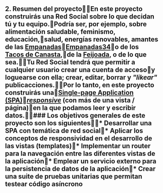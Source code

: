 
## 2. Resumen del proyectoEn este proyecto construirás una Red Social sobre lo que decidan tú y tu equipo.Podría ser, por ejemplo, sobre alimentación saludable, feminismo, educación,salud, energías renovables, amantes de las [Empanadas](https://es.wikipedia.org/wiki/Empanada)[Empanadas34](https://es.wikipedia.org/wiki/EmpanadaInformacion)o de los [Tacos de Canasta](https://es.wikipedia.org/wiki/Taco),de la [Feijoada](https://es.wikipedia.org/wiki/Feijoada), o de lo que sea.Tu Red Social tendrá que permitir a cualquier usuario crear una cuenta de accesoy loguearse con ella; crear, editar, borrar y _"likear"_ publicacciones.Por lo tanto, en este proyecto construirás una[Single-page Application (SPA)](https://es.wikipedia.org/wiki/Single-page_application)[_responsive_](https://curriculum.laboratoria.la/es/topics/css/02-responsive) (con más de una vista / página)en la que podamos **leer y escribir datos**.### Los objetivos generales de este proyecto son los siguientes* Desarrollar una SPA con temática de red social* Aplicar los conceptos de responsividad en el desarrollo de las vistas (templates)* Implementar un router para la navegación entre las diferentes vistas de la aplicación* Emplear un servicio externo para la persistencia de datos de la aplicación* Crear una suite de pruebas unitarias que permitan testear código asíncrono

